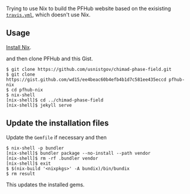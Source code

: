 Trying to use Nix to build the PFHub website based on the exisisting [`travis.yml`](https://github.com/usnistgov/chimad-phase-field/blob/master/.travis.yml), which doesn't use Nix.

## Usage

[Install Nix](https://nixos.org/nix/manual/#chap-quick-start).

and then clone PFHub and this Gist.

    $ git clone https://github.com/usnistgov/chimad-phase-field.git
    $ git clone https://gist.github.com/wd15/ee4beac60b4efb4b1d7c581ee435eccd pfhub-nix
    $ cd pfhub-nix
    $ nix-shell
    [nix-shell]$ cd ../chimad-phase-field
    [nix-shell]$ jekyll serve
    
## Update the installation files

Update the `Gemfile` if necessary and then

    $ nix-shell -p bundler
    [nix-shell]$ bundler package --no-install --path vendor
    [nix-shell]$ rm -rf .bundler vendor
    [nix-shell]$ exit
    $ $(nix-build '<nixpkgs>' -A bundix)/bin/bundix
    $ rm result
    
This updates the installed gems.